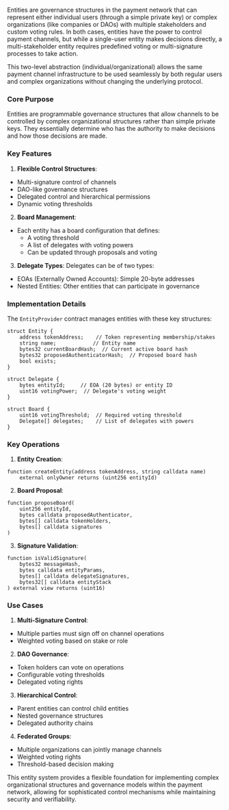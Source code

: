 Entities are governance structures in the payment network that can represent either individual users (through a simple private key) or complex organizations (like companies or DAOs) with multiple stakeholders and custom voting rules. In both cases, entities have the power to control payment channels, but while a single-user entity makes decisions directly, a multi-stakeholder entity requires predefined voting or multi-signature processes to take action.

This two-level abstraction (individual/organizational) allows the same payment channel infrastructure to be used seamlessly by both regular users and complex organizations without changing the underlying protocol.


### Core Purpose
Entities are programmable governance structures that allow channels to be controlled by complex organizational structures rather than simple private keys. They essentially determine who has the authority to make decisions and how those decisions are made.

### Key Features

1. **Flexible Control Structures**:
- Multi-signature control of channels
- DAO-like governance structures
- Delegated control and hierarchical permissions
- Dynamic voting thresholds

2. **Board Management**:
- Each entity has a board configuration that defines:
  - A voting threshold
  - A list of delegates with voting powers
  - Can be updated through proposals and voting

3. **Delegate Types**:
Delegates can be of two types:
- EOAs (Externally Owned Accounts): Simple 20-byte addresses
- Nested Entities: Other entities that can participate in governance

### Implementation Details

The `EntityProvider` contract manages entities with these key structures:

```solidity
struct Entity {
    address tokenAddress;    // Token representing membership/stakes
    string name;            // Entity name
    bytes32 currentBoardHash;  // Current active board hash
    bytes32 proposedAuthenticatorHash;  // Proposed board hash
    bool exists;
}

struct Delegate {
    bytes entityId;     // EOA (20 bytes) or entity ID
    uint16 votingPower;  // Delegate's voting weight
}

struct Board {
    uint16 votingThreshold;  // Required voting threshold
    Delegate[] delegates;    // List of delegates with powers
}
```

### Key Operations

1. **Entity Creation**:
```solidity
function createEntity(address tokenAddress, string calldata name) 
    external onlyOwner returns (uint256 entityId)
```

2. **Board Proposal**:
```solidity
function proposeBoard(
    uint256 entityId,
    bytes calldata proposedAuthenticator,
    bytes[] calldata tokenHolders,
    bytes[] calldata signatures
)
```

3. **Signature Validation**:
```solidity
function isValidSignature(
    bytes32 messageHash,
    bytes calldata entityParams,
    bytes[] calldata delegateSignatures,
    bytes32[] calldata entityStack
) external view returns (uint16)
```

### Use Cases

1. **Multi-Signature Control**:
- Multiple parties must sign off on channel operations
- Weighted voting based on stake or role

2. **DAO Governance**:
- Token holders can vote on operations
- Configurable voting thresholds
- Delegated voting rights

3. **Hierarchical Control**:
- Parent entities can control child entities
- Nested governance structures
- Delegated authority chains

4. **Federated Groups**:
- Multiple organizations can jointly manage channels
- Weighted voting rights
- Threshold-based decision making

This entity system provides a flexible foundation for implementing complex organizational structures and governance models within the payment network, allowing for sophisticated control mechanisms while maintaining security and verifiability.
